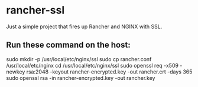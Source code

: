 # rancher-ssl
Just a simple project that fires up Rancher and NGINX with SSL.

## Run these command on the host:
sudo mkdir -p /usr/local/etc/nginx/ssl
sudo cp rancher.conf /usr/local/etc/nginx
cd /usr/local/etc/nginx/ssl
sudo openssl req -x509 -newkey rsa:2048 -keyout rancher-encrypted.key -out rancher.crt -days 365
sudo openssl rsa -in rancher-encrypted.key -out rancher.key
